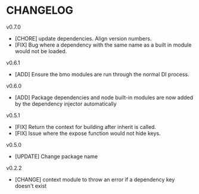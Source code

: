 # CHANGELOG

v0.7.0
- [CHORE] update dependencies. Align version numbers.
- [FIX] Bug where a dependency with the same name as a built in module would not be loaded.

v0.6.1
- [ADD] Ensure the bmo modules are run through the normal DI process.

v0.6.0
- [ADD] Package dependencies and node built-in modules are now added by the dependency injector automatically

v0.5.1
- [FIX] Return the context for building after inherit is called.
- [FIX] Issue where the expose function would not hide keys.

v0.5.0
- [UPDATE] Change package name

v0.2.2
- [CHANGE] context module to throw an error if a dependency key doesn't exist
